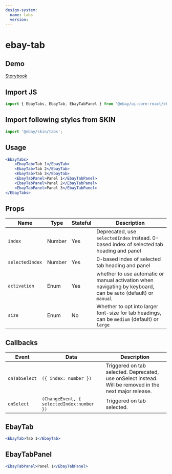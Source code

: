 ```yaml
---
design-system:
  name: tabs
  version:
---
```


# ebay-tab

## Demo
[Storybook](https://opensource.ebay.com/ebayui-core-react/main/?path=/story/ebay-tabs--default)

## Import JS
```jsx harmony
import { EbayTabs, EbayTab, EbayTabPanel } from '@ebay/ui-core-react/ebay-tabs'
```
## Import following styles from SKIN
```jsx harmony
import '@ebay/skin/tabs';
```

## Usage
```jsx harmony
<EbayTabs>
    <EbayTab>Tab 1</EbayTab>
    <EbayTab>Tab 2</EbayTab>
    <EbayTab>Tab 3</EbayTab>
    <EbayTabPanel>Panel 1</EbayTabPanel>
    <EbayTabPanel>Panel 2</EbayTabPanel>
    <EbayTabPanel>Panel 3</EbayTabPanel>
</EbayTabs>
```

## Props

Name | Type | Stateful | Description
--- | --- | --- | ---
`index` |Number | Yes | Deprecated, use `selectedIndex` instead. 0-based index of selected tab heading and panel
`selectedIndex` |Number | Yes | 0-based index of selected tab heading and panel
`activation` | Enum | Yes | whether to use automatic or manual activation when navigating by keyboard, can be `auto` (default) or `manual`
`size` | Enum | No | Whether to opt into larger font-size for tab headings, can be `medium` (default) or `large`

## Callbacks

| Event         | Data                                      | Description                                                                                             |
|---------------|-------------------------------------------|---------------------------------------------------------------------------------------------------------|
| `onTabSelect` | `({ index: number })`                     | Triggered on tab selected. Deprecated, use onSelect instead. Will be removed in the next major release. |
| `onSelect`    | `(ChangeEvent, { selectedIndex:number })` | Triggered on tab selected.                                                                              |

## EbayTab

```jsx harmony
<EbayTab>Tab 1</EbayTab>
```

## EbayTabPanel
```jsx harmony
<EbayTabPanel>Panel 1</EbayTabPanel>
```

